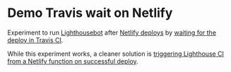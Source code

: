 # Demo Travis wait on Netlify

Experiment to run [Lighthousebot](https://github.com/GoogleChromeLabs/lighthousebot) after [Netlify deploys](https://www.netlify.com/blog/2016/07/20/introducing-deploy-previews-in-netlify/) by [waiting for the deploy in Travis CI](.travis.yml).

While this experiment works, a cleaner solution is [triggering Lighthouse CI from a Netlify function on successful deploy](https://github.com/jbmoelker/demo-netlify-lighthouse-function).